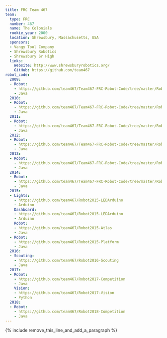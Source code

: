 ```yaml
---
title: FRC Team 467
team:
  type: FRC
  number: 467
  name: The Colonials
  rookie_year: 2000
  location: Shrewsbury, Massachusetts, USA
  sponsors:
  - Vangy Tool Company
  - Shrewsbury Robotics
  - Shrewsbury Sr High
  links:
    Website: http://www.shrewsburyrobotics.org/
    GitHub: https://github.com/team467
robot_code:
  2009:
  - Robot:
    - https://github.com/team467/Team467-FRC-Robot-Code/tree/master/Robot2009
    - Java
  2010:
  - Robot:
    - https://github.com/team467/Team467-FRC-Robot-Code/tree/master/Robot2010
    - Java
  2011:
  - Robot:
    - https://github.com/team467/Team467-FRC-Robot-Code/tree/master/Robot2011-2011
    - Java
  2012:
  - Robot:
    - https://github.com/team467/Team467-FRC-Robot-Code/tree/master/Robot2012
    - Java
  2013:
  - Robot:
    - https://github.com/team467/Team467-FRC-Robot-Code/tree/master/Robot2013
    - Java
  2014:
  - Robot:
    - https://github.com/team467/Team467-FRC-Robot-Code/tree/master/Robot2014-mule
    - Java
  2015:
  - Lights:
    - https://github.com/team467/Robot2015-LEDArduino
    - Arduino
    Dashboard:
    - https://github.com/team467/Robot2015-LEDArduino
    - Arduino
    Robot:
    - https://github.com/team467/Robot2015-Atlas
    - Java
  - Robot:
    - https://github.com/team467/Robot2015-Platform
    - Java
  2016:
  - Scouting:
    - https://github.com/team467/Robot2016-Scouting
    - Java
  2017:
  - Robot:
    - https://github.com/team467/Robot2017-Competition
    - Java
    Vision:
    - https://github.com/team467/Robot2017-Vision
    - Python
  2018:
  - Robot:
    - https://github.com/team467/Robot2018-Competition
    - Java
---
```


{% include remove_this_line_and_add_a_paragraph %}
